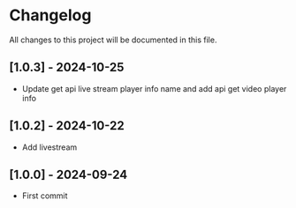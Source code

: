 # Changelog
All changes to this project will be documented in this file.

## [1.0.3] - 2024-10-25
- Update get api live stream player info name and add api get video player info 

## [1.0.2] - 2024-10-22
- Add livestream

## [1.0.0] - 2024-09-24
- First commit
